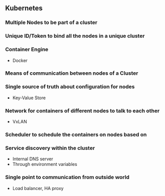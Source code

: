 
## Kubernetes
 
### Multiple Nodes to be part of a cluster

### Unique ID/Token to bind all the nodes in a unique cluster

### Container Engine
- Docker 

### Means of communication between nodes of a Cluster

### Single source of truth about configuration for nodes
- Key-Value Store 

### Network for containers of different nodes to talk to each other
- VxLAN 

### Scheduler to schedule the containers on nodes based on

### Service discovery within the cluster
- Internal DNS server
- Through environment variables 

### Single point to communication from outside world
- Load balancer, HA proxy
